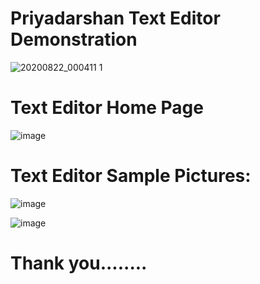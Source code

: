 # Priyadarshan Text Editor Demonstration
![20200822_000411 1](https://user-images.githubusercontent.com/62868878/90923729-cd65de80-e40b-11ea-91b7-ae910a1d69c3.gif)


# Text Editor Home Page
![image](https://user-images.githubusercontent.com/62868878/90923028-99d68480-e40a-11ea-94f0-68640e41fb93.png)


# Text Editor Sample Pictures:

![image](https://user-images.githubusercontent.com/62868878/90922975-7e6b7980-e40a-11ea-9aa4-92a73fc64f8a.png)

![image](https://user-images.githubusercontent.com/62868878/90923184-d7d3a880-e40a-11ea-8a14-49f25b604f9a.png)

# Thank you........
